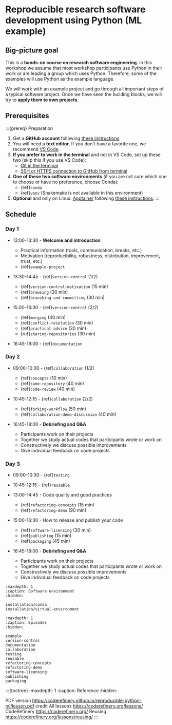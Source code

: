 # Reproducible research software development using Python (ML example)


## Big-picture goal

This is a **hands-on course on research software engineering**. In this
workshop we assume that most workshop participants use Python in their work or
are leading a group which uses Python.  Therefore, some of the examples will use
Python as the example language.

We will work with an example project and go through all important steps of a typical
software project.  Once we have seen the building blocks, we will try to **apply
them to own projects**.


## Prerequisites

:::{prereq} Preparation
1. Get a **GitHub account** following [these instructions](https://coderefinery.github.io/installation/github/).
1. You will need a **text editor**. If you don't have a favorite one, we recommend
   [VS Code](https://coderefinery.github.io/installation/vscode/).
1. **If you prefer to work in the terminal** and not in VS Code, set up these two (skip this if you use VS Code):
   - [Git in the terminal](https://coderefinery.github.io/installation/git-in-terminal/)
   - [SSH or HTTPS connection to GitHub from terminal](https://coderefinery.github.io/installation/ssh/)
1. **One of these two software environments** (if you are not sure which one to
   choose or have no preference, choose Conda):
   - {ref}`conda`
   - {ref}`venv` (Snakemake is not available in this environment)
1. **Optional** and only on Linux: [Apptainer](https://apptainer.org/) following
   [these instructions](https://apptainer.org/docs/admin/1.3/installation.html#install-from-pre-built-packages).
:::


## Schedule

### Day 1

- 13:00-13:30 - **Welcome and introduction**
  - Practical information (tools, communication, breaks, etc.)
  - Motivation (reproducibility, robustness, distribution, improvement, trust, etc.)
  - {ref}`example-project`

- 13:30-14:45 - {ref}`version-control` (1/2)
  - {ref}`version-control-motivation` (15 min)
  - {ref}`browsing` (30 min)
  - {ref}`branching-and-committing` (30 min)

- 15:00-16:30 - {ref}`version-control` (2/2)
  - {ref}`merging` (40 min)
  - {ref}`conflict-resolution` (30 min)
  - {ref}`practical-advice` (20 min)
  - {ref}`sharing-repositories` (30 min)

- 16:45-18:00 - {ref}`documentation`


### Day 2

- 09:00-10:30 - {ref}`collaboration` (1/2)
  - {ref}`concepts` (10 min)
  - {ref}`same-repository` (40 min)
  - {ref}`code-review` (40 min)

- 10:45-12:15 - {ref}`collaboration` (2/2)
  - {ref}`forking-workflow` (50 min)
  - {ref}`collaboration-demo-discussion` (40 min)

- 16:45-18:00 - **Debriefing and Q&A**
  - Participants work on their projects
  - Together we study actual codes that participants wrote or work on
  - Constructively we discuss possible improvements
  - Give individual feedback on code projects


### Day 3

- 09:00-10:30 - {ref}`testing`

- 10:45-12:15 - {ref}`reusable`

- 13:00-14:45 - Code quality and good practices
  - {ref}`refactoring-concepts` (15 min)
  - {ref}`refactoring-demo` (90 min)

- 15:00-16:30 - How to release and publish your code
  - {ref}`software-licensing` (30 min)
  - {ref}`publishing` (15 min)
  - {ref}`packaging` (45 min)

- 16:45-18:00 - **Debriefing and Q&A**
  - Participants work on their projects
  - Together we study actual codes that participants wrote or work on
  - Constructively we discuss possible improvements
  - Give individual feedback on code projects


```{toctree}
:maxdepth: 1
:caption: Software environment
:hidden:

installation/conda
installation/virtual-environment
```

```{toctree}
:maxdepth: 1
:caption: Episodes
:hidden:

example
version-control
documentation
collaboration
testing
reusable
refactoring-concepts
refactoring-demo
software-licensing
publishing
packaging
```

:::{toctree}
:maxdepth: 1
:caption: Reference
:hidden:

PDF version <https://coderefinery.github.io/reproducible-python-ml/lesson.pdf>
credit
All lessons <https://coderefinery.org/lessons/>
CodeRefinery <https://coderefinery.org/>
Reusing <https://coderefinery.org/lessons/reusing/>
:::
